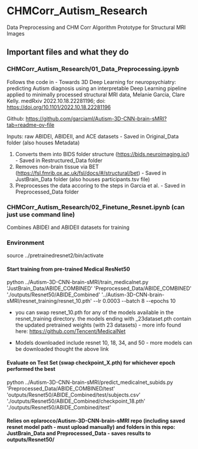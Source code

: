 # CHMCorr_Autism_Research
Data Preprocessing and CHM Corr Algorithm Prototype for Structural MRI Images

## Important files and what they do
### CHMCorr_Autism_Research/01_Data_Preprocessing.ipynb

Follows the code in -  Towards 3D Deep Learning for neuropsychiatry: predicting Autism diagnosis using an interpretable Deep Learning pipeline applied to minimally processed structural MRI data, Melanie Garcia, Clare Kelly. medRxiv 2022.10.18.22281196; doi: https://doi.org/10.1101/2022.10.18.22281196

Github: https://github.com/garciaml/Autism-3D-CNN-brain-sMRI?tab=readme-ov-file

Inputs: raw ABIDEI, ABIDEII, and ACE datasets - Saved in Original_Data folder (also houses Metadata)
1. Converts them into BIDS folder structure (https://bids.neuroimaging.io/) - Saved in Restructured_Data folder
2. Removes non-brain tissue via BET (https://fsl.fmrib.ox.ac.uk/fsl/docs/#/structural/bet) - Saved in JustBrain_Data folder (also houses participants.tsv file)
3. Preprocesses the data accoring to the steps in Garcia et al. - Saved in Preprocessed_Data folder

### CHMCorr_Autism_Research/02_Finetune_Resnet.ipynb (can just use command line)

Combines ABIDEI and ABIDEII datasets for training

### Environment
source ../pretrainedresnet2/bin/activate

#### Start training from pre-trained Medical ResNet50

python ../Autism-3D-CNN-brain-sMRI/train_medicalnet.py 'JustBrain_Data/ABIDE_COMBINED' 'Preprocessed_Data/ABIDE_COMBINED' './outputs/Resnet50/ABIDE_Combined' '../Autism-3D-CNN-brain-sMRI/resnet_training/resnet_10.pth' --lr 0.0003 --batch 8 --epochs 10

- you can swap resnet_10.pth for any of the models available in the resnet_training directory. the models ending with _23dataset.pth contain the updated pretrained weights (with 23 datasets) - more info found here: https://github.com/Tencent/MedicalNet

- Models downloaded include resnet 10, 18, 34, and 50 - more models can be downloaded thought the above link


#### Evaluate on Test Set (swap checkpoint_X.pth) for whichever epoch performed the best

python ../Autism-3D-CNN-brain-sMRI/predict_medicalnet_subids.py 'Preprocessed_Data/ABIDE_COMBINED/test' 'outputs/Resnet50/ABIDE_Combined/test/subjects.csv' './outputs/Resnet50/ABIDE_Combined/checkpoint_18.pth' './outputs/Resnet50/ABIDE_Combined/test'

#### Relies on eplarocco/Autism-3D-CNN-brain-sMRI repo (including saved resnet model path - must upload manually) and folders in this repo: JustBrain_Data and Preprocessed_Data - saves results to outputs/Resnet50/